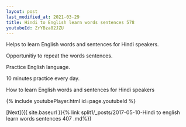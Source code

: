 ```yaml
---
layout: post
last_modified_at: 2021-03-29
title: Hindi to English learn words sentences 578 
youtubeId: ZrYBza82JZU
---
```

 
 
Helps to learn English words and sentences for Hindi speakers.

Opportunitiy to repeat the words sentences. 

Practice English language. 
 
10 minutes practice every day. 
 
How to learn English words and sentences for Hindi speakers 
 
{% include youtubePlayer.html id=page.youtubeId %}
 
 
[Next]({{ site.baseurl }}{% link  split1/_posts/2017-05-10-Hindi to english learn words sentences 407 .md%})
 
